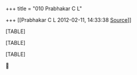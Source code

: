 +++
title = "010 Prabhakar C L"

+++
[[Prabhakar C L	2012-02-11, 14:33:38 [Source](https://groups.google.com/g/bvparishat/c/8ZPI0eF0CI4)]]



[TABLE]

[TABLE]

[TABLE]



